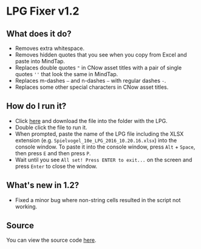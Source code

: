 # LPG Fixer v1.2

## What does it do?
* Removes extra whitespace.
* Removes hidden quotes that you see when you copy from Excel and paste into MindTap.
* Replaces double quotes `"` in CNow asset titles with a pair of single quotes `''` that look the same in MindTap.
* Replaces m-dashes `—` and n-dashes `–` with regular dashes `-`.
* Replaces some other special characters in CNow asset titles.

## How do I run it?
* Click [here](/lpg/lpg-fixer/exe/lpg-fixer.exe) and download the file into the folder with the LPG.
* Double click the file to run it.
* When prompted, paste the name of the LPG file including the XLSX extension (e.g. `Spielvogel_10e_LPG_2016_10.20.16.xlsx`) into the console window. To paste it into the console window, press `Alt` + `Space`, then press `E` and then press `P`.
* Wait until you see `All set! Press ENTER to exit...` on the screen and press `Enter` to close the window.

## What's new in 1.2?
* Fixed a minor bug where non-string cells resulted in the script not working.

## Source
You can view the source code [here](/lpg/lpg-fixer/source/lpg-fixer.py).
